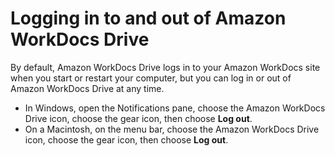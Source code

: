 # Logging in to and out of Amazon WorkDocs Drive<a name="log-in-out"></a>

By default, Amazon WorkDocs Drive logs in to your Amazon WorkDocs site when you start or restart your computer, but you can log in or out of Amazon WorkDocs Drive at any time\.
+ In Windows, open the Notifications pane, choose the Amazon WorkDocs Drive icon, choose the gear icon, then choose **Log out**\.
+ On a Macintosh, on the menu bar, choose the Amazon WorkDocs Drive icon, choose the gear icon, then choose **Log out**\.